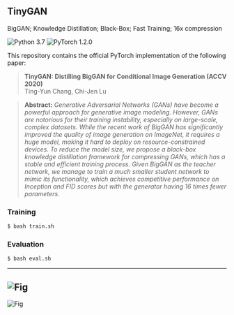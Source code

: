 ## TinyGAN
BigGAN; Knowledge Distillation; Black-Box; Fast Training; 16x compression

![Python 3.7](https://img.shields.io/badge/python-3.7-green.svg?style=plastic)
![PyTorch 1.2.0](https://img.shields.io/badge/pytorch-1.2.0-green.svg?style=plastic)

This repository contains the official PyTorch implementation of the following paper:

> **TinyGAN: Distilling BigGAN for Conditional Image Generation (ACCV 2020)**<br>
> Ting-Yun Chang, Chi-Jen Lu<br>

>
> **Abstract:** *Generative Adversarial Networks (GANs) have become a powerful approach for generative image modeling. However, GANs are notorious for their training instability, especially on large-scale, complex datasets. While the recent work of BigGAN has significantly improved the quality of image generation on ImageNet, it requires a huge model, making it hard to deploy on resource-constrained devices. To reduce the model size, we propose a black-box knowledge distillation framework for compressing GANs, which has a stable and efficient training process. Given BigGAN as the teacher network, we manage to train a much smaller student network to mimic its functionality, which achieves competitive performance on Inception and FID scores but with the generator having 16 times fewer parameters.*

### Training
```bash
$ bash train.sh
```

### Evaluation
```bash
$ bash eval.sh
```

---
![Fig](https://terarachang.github.io/files/TinyGAN_flow.png)
---
![Fig](https://terarachang.github.io/files/TinyGAN_demo.png)
